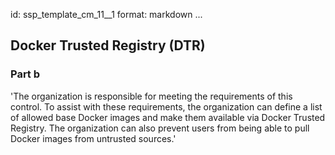 id: ssp_template_cm_11__1
format: markdown
...
## Docker Trusted Registry (DTR)

### Part b

'The organization is responsible for meeting the requirements of this
control. To assist with these requirements, the organization can
define a list of allowed base Docker images and make them available
via Docker Trusted Registry. The organization can also prevent users
from being able to pull Docker images from untrusted sources.'
